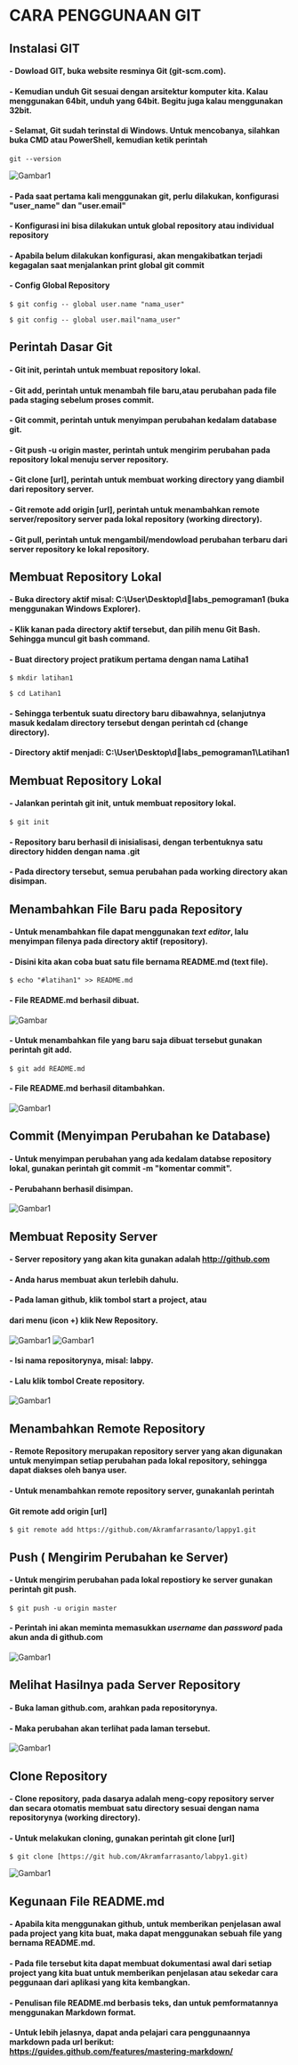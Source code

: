# CARA PENGGUNAAN GIT

## Instalasi GIT

#### - Dowload GIT, buka website resminya Git (git-scm.com).
#### - Kemudian unduh Git sesuai dengan arsitektur komputer kita. Kalau menggunakan 64bit, unduh yang 64bit. Begitu juga kalau menggunakan 32bit.
#### - Selamat, Git sudah terinstal di Windows. Untuk mencobanya, silahkan buka CMD atau PowerShell, kemudian ketik perintah
```
git --version
```
![Gambar1](gambar/gambar1.png)

#### - Pada saat pertama kali menggunakan git, perlu dilakukan, konfigurasi "user_name" dan "user.email"
#### - Konfigurasi ini bisa dilakukan untuk global repository atau individual repository
#### - Apabila belum dilakukan konfigurasi, akan mengakibatkan terjadi kegagalan saat menjalankan print global git commit
#### - Config Global Repository
```
$ git config -- global user.name "nama_user"
```
```
$ git config -- global user.mail"nama_user"
```

## Perintah Dasar Git

#### - Git init, perintah untuk membuat repository lokal.
#### - Git add, perintah untuk menambah file baru,atau perubahan pada file pada staging sebelum proses commit. 
#### - Git commit, perintah untuk menyimpan perubahan kedalam database git.
#### - Git push -u origin master, perintah untuk mengirim perubahan pada repository lokal menuju server repository.
#### - Git clone [url], perintah untuk membuat working directory yang diambil dari repository server.
#### - Git remote add origin [url], perintah untuk menambahkan remote server/repository server pada lokal repository (working directory).
#### - Git pull, perintah untuk mengambil/mendowload perubahan terbaru dari server repository ke lokal repository.

## Membuat Repository Lokal

#### - Buka directory aktif misal: C:\User\Desktop\dlabs_pemograman1 (buka menggunakan Windows Explorer).
#### - Klik kanan pada directory aktif tersebut, dan pilih menu Git Bash. Sehingga muncul git bash command.
#### - Buat directory project pratikum pertama dengan nama Latiha1
```
$ mkdir latihan1
```
```
$ cd Latihan1
```
#### - Sehingga terbentuk suatu directory baru dibawahnya, selanjutnya masuk kedalam directory tersebut dengan perintah cd (change directory).
#### - Directory aktif menjadi: C:\User\Desktop\dlabs_pemograman1\Latihan1

## Membuat Repository Lokal 

#### - Jalankan perintah git init, untuk membuat repository lokal.
```
$ git init
```
#### - Repository baru berhasil di inisialisasi, dengan terbentuknya satu directory hidden dengan nama .git
#### - Pada directory tersebut, semua perubahan pada working directory akan disimpan.

## Menambahkan File Baru pada Repository

#### - Untuk menambahkan file dapat menggunakan _text editor_, lalu menyimpan filenya pada directory aktif (repository).
#### - Disini kita akan coba buat satu file bernama README.md (text file).
```
$ echo "#latihan1" >> README.md
```
#### - File README.md berhasil dibuat.
![Gambar](gambar/gambar2.png)
#### - Untuk menambahkan file yang baru saja dibuat tersebut gunakan perintah git add.
```
$ git add README.md
```
#### - File README.md berhasil ditambahkan.
![Gambar1](gambar2/gambar3.png)

## Commit (Menyimpan Perubahan ke Database)

#### - Untuk menyimpan perubahan yang ada kedalam databse repository lokal, gunakan perintah git commit -m "komentar commit".
#### - Perubahann berhasil disimpan.

![Gambar1](gambar2/gambar4.png)

## Membuat Reposity Server

#### - Server repository yang akan kita gunakan adalah http://github.com
#### - Anda harus membuat akun terlebih dahulu.
#### - Pada laman github, klik tombol start a project, atau 
####   dari menu (icon +) klik New Repository.

![Gambar1](gambar/gambar5.png)
![Gambar1](gambar/gambar6.png)
#### - Isi nama repositorynya, misal: labpy.
#### - Lalu klik tombol Create repository.
![Gambar1](gambar/gambar7.png)

## Menambahkan Remote Repository

#### - Remote Repository merupakan repository server yang akan digunakan untuk menyimpan setiap perubahan pada lokal repository, sehingga dapat diakses oleh banya user.
#### - Untuk menambahkan remote repository server, gunakanlah perintah
####  Git remote add origin [url]
```
$ git remote add https://github.com/Akramfarrasanto/lappy1.git
```

## Push ( Mengirim Perubahan ke Server)

#### - Untuk mengirim perubahan pada lokal repostiory ke server gunakan perintah git push.
```
$ git push -u origin master
```
#### - Perintah ini akan meminta memasukkan _username_ dan _password_ pada akun anda di github.com
![Gambar1](gambar/gambar8.png)

## Melihat Hasilnya pada Server Repository

#### - Buka laman github.com, arahkan pada repositorynya.
#### - Maka perubahan akan terlihat pada laman tersebut.

![Gambar1](gambar/gambar9.png)

## Clone Repository

#### - Clone repository, pada dasarya adalah meng-copy repository server dan secara otomatis membuat satu directory sesuai dengan nama repositorynya (working directory).
#### - Untuk melakukan cloning, gunakan perintah git clone [url]
```
$ git clone [https://git hub.com/Akramfarrasanto/labpy1.git)
```
![Gambar1](gambar/gambar10.png)

## Kegunaan File README.md

#### - Apabila kita menggunakan github, untuk memberikan penjelasan awal pada project yang kita buat, maka dapat menggunakan sebuah file yang bernama README.md.
#### - Pada file tersebut kita dapat membuat dokumentasi awal dari setiap project yang kita buat untuk memberikan penjelasan atau sekedar cara peggunaan dari aplikasi yang kita kembangkan.
#### - Penulisan file README.md berbasis teks, dan untuk pemformatannya menggunakan Markdown format.
#### - Untuk lebih jelasnya, dapat anda pelajari cara penggunaannya markdown pada url berikut: https://guides.github.com/features/mastering-markdown/
